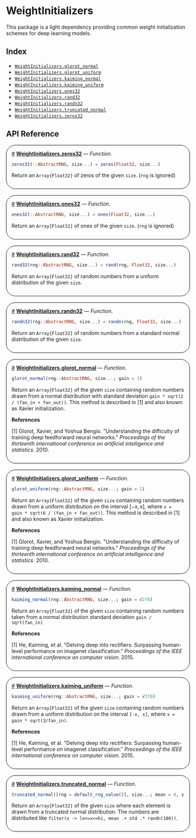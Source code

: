 


<a id='WeightInitializers'></a>

# WeightInitializers


This package is a light dependency providing common weight initialization schemes for deep learning models.


<a id='Index'></a>

## Index

- [`WeightInitializers.glorot_normal`](#WeightInitializers.glorot_normal)
- [`WeightInitializers.glorot_uniform`](#WeightInitializers.glorot_uniform)
- [`WeightInitializers.kaiming_normal`](#WeightInitializers.kaiming_normal)
- [`WeightInitializers.kaiming_uniform`](#WeightInitializers.kaiming_uniform)
- [`WeightInitializers.ones32`](#WeightInitializers.ones32)
- [`WeightInitializers.rand32`](#WeightInitializers.rand32)
- [`WeightInitializers.randn32`](#WeightInitializers.randn32)
- [`WeightInitializers.truncated_normal`](#WeightInitializers.truncated_normal)
- [`WeightInitializers.zeros32`](#WeightInitializers.zeros32)


<a id='API Reference'></a>

## API Reference

<div style='border-width:1px; border-style:solid; border-color:black; padding: 1em; border-radius: 25px;'>
<a id='WeightInitializers.zeros32' href='#WeightInitializers.zeros32'>#</a>&nbsp;<b><u>WeightInitializers.zeros32</u></b> &mdash; <i>Function</i>.



```julia
zeros32(::AbstractRNG, size...) = zeros(Float32, size...)
```

Return an `Array{Float32}` of zeros of the given `size`. (`rng` is ignored)

</div>
<br>
<div style='border-width:1px; border-style:solid; border-color:black; padding: 1em; border-radius: 25px;'>
<a id='WeightInitializers.ones32' href='#WeightInitializers.ones32'>#</a>&nbsp;<b><u>WeightInitializers.ones32</u></b> &mdash; <i>Function</i>.



```julia
ones32(::AbstractRNG, size...) = ones(Float32, size...)
```

Return an `Array{Float32}` of ones of the given `size`. (`rng` is ignored)

</div>
<br>
<div style='border-width:1px; border-style:solid; border-color:black; padding: 1em; border-radius: 25px;'>
<a id='WeightInitializers.rand32' href='#WeightInitializers.rand32'>#</a>&nbsp;<b><u>WeightInitializers.rand32</u></b> &mdash; <i>Function</i>.



```julia
rand32(rng::AbstractRNG, size...) = rand(rng, Float32, size...)
```

Return an `Array{Float32}` of random numbers from a uniform distribution of the given `size`.

</div>
<br>
<div style='border-width:1px; border-style:solid; border-color:black; padding: 1em; border-radius: 25px;'>
<a id='WeightInitializers.randn32' href='#WeightInitializers.randn32'>#</a>&nbsp;<b><u>WeightInitializers.randn32</u></b> &mdash; <i>Function</i>.



```julia
randn32(rng::AbstractRNG, size...) = randn(rng, Float32, size...)
```

Return an `Array{Float32}` of random numbers from a standard normal distribution of the given `size`.

</div>
<br>
<div style='border-width:1px; border-style:solid; border-color:black; padding: 1em; border-radius: 25px;'>
<a id='WeightInitializers.glorot_normal' href='#WeightInitializers.glorot_normal'>#</a>&nbsp;<b><u>WeightInitializers.glorot_normal</u></b> &mdash; <i>Function</i>.



```julia
glorot_normal(rng::AbstractRNG, size...; gain = 1)
```

Return an `Array{Float32}` of the given `size` containing random numbers drawn from a normal distribution with standard deviation `gain * sqrt(2 / (fan_in + fan_out))`. This method is described in [1] and also known as Xavier initialization.

**References**

[1] Glorot, Xavier, and Yoshua Bengio. "Understanding the difficulty of training deep feedforward neural networks." *Proceedings of the thirteenth international conference on artificial intelligence and statistics*. 2010.

</div>
<br>
<div style='border-width:1px; border-style:solid; border-color:black; padding: 1em; border-radius: 25px;'>
<a id='WeightInitializers.glorot_uniform' href='#WeightInitializers.glorot_uniform'>#</a>&nbsp;<b><u>WeightInitializers.glorot_uniform</u></b> &mdash; <i>Function</i>.



```julia
glorot_uniform(rng::AbstractRNG, size...; gain = 1)
```

Return an `Array{Float32}` of the given `size` containing random numbers drawn from a uniform distribution on the interval $[-x, x]$, where `x = gain * sqrt(6 / (fan_in + fan_out))`. This method is described in [1] and also known as Xavier initialization.

**References**

[1] Glorot, Xavier, and Yoshua Bengio. "Understanding the difficulty of training deep feedforward neural networks." *Proceedings of the thirteenth international conference on artificial intelligence and statistics*. 2010.

</div>
<br>
<div style='border-width:1px; border-style:solid; border-color:black; padding: 1em; border-radius: 25px;'>
<a id='WeightInitializers.kaiming_normal' href='#WeightInitializers.kaiming_normal'>#</a>&nbsp;<b><u>WeightInitializers.kaiming_normal</u></b> &mdash; <i>Function</i>.



```julia
kaiming_normal(rng::AbstractRNG, size...; gain = √2f0)
```

Return an `Array{Float32}` of the given `size` containing random numbers taken from a normal distribution standard deviation `gain / sqrt(fan_in)`

**References**

[1] He, Kaiming, et al. "Delving deep into rectifiers: Surpassing human-level performance on imagenet classification." *Proceedings of the IEEE international conference on computer vision*. 2015.

</div>
<br>
<div style='border-width:1px; border-style:solid; border-color:black; padding: 1em; border-radius: 25px;'>
<a id='WeightInitializers.kaiming_uniform' href='#WeightInitializers.kaiming_uniform'>#</a>&nbsp;<b><u>WeightInitializers.kaiming_uniform</u></b> &mdash; <i>Function</i>.



```julia
kaiming_uniform(rng::AbstractRNG, size...; gain = √2f0)
```

Return an `Array{Float32}` of the given `size` containing random numbers drawn from a uniform distribution on the interval `[-x, x]`, where `x = gain * sqrt(3/fan_in)`.

**References**

[1] He, Kaiming, et al. "Delving deep into rectifiers: Surpassing human-level performance on imagenet classification." *Proceedings of the IEEE international conference on computer vision*. 2015.

</div>
<br>
<div style='border-width:1px; border-style:solid; border-color:black; padding: 1em; border-radius: 25px;'>
<a id='WeightInitializers.truncated_normal' href='#WeightInitializers.truncated_normal'>#</a>&nbsp;<b><u>WeightInitializers.truncated_normal</u></b> &mdash; <i>Function</i>.



```julia
truncated_normal([rng = default_rng_value()], size...; mean = 0, std = 1, lo = -2, hi = 2)
```

Return an `Array{Float32}` of the given `size` where each element is drawn from a truncated normal distribution. The numbers are distributed like `filter(x -> lo<=x<=hi, mean .+ std .* randn(100))`.

</div>
<br>
